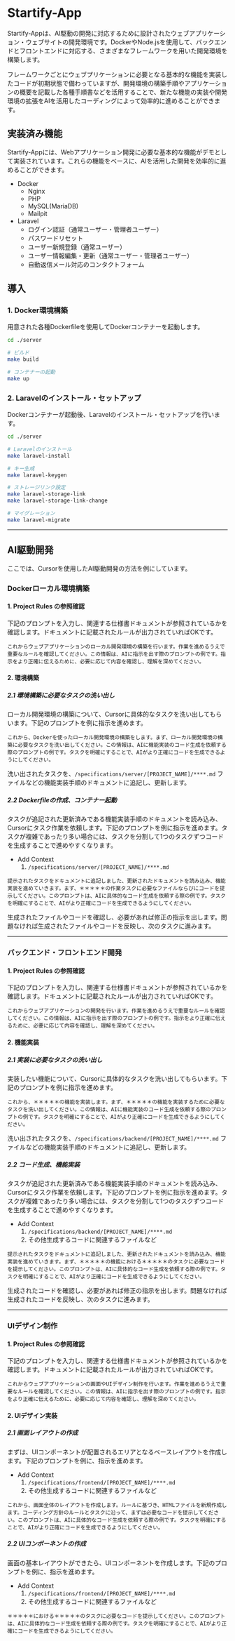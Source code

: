 # Startify-App

Startify-Appは、AI駆動の開発に対応するために設計されたウェブアプリケーション・ウェブサイトの開発環境です。DockerやNode.jsを使用して、バックエンドとフロントエンドに対応する、さまざまなフレームワークを用いた開発環境を構築します。

フレームワークごとにウェブプリケーションに必要となる基本的な機能を実装したコードが初期状態で備わっていますが、開発環境の構築手順やアプリケーションの概要を記載した各種手順書などを活用することで、新たな機能の実装や開発環境の拡張をAIを活用したコーディングによって効率的に進めることができます。

## 実装済み機能

Startify-Appには、Webアプリケーション開発に必要な基本的な機能がデモとして実装されています。これらの機能をベースに、AIを活用した開発を効率的に進めることができます。

- Docker
  - Nginx
  - PHP
  - MySQL(MariaDB)
  - Mailpit
- Laravel
  - ログイン認証（通常ユーザー・管理者ユーザー）
  - パスワードリセット
  - ユーザー新規登録（通常ユーザー）
  - ユーザー情報編集・更新（通常ユーザー・管理者ユーザー）
  - 自動返信メール対応のコンタクトフォーム

## 導入

### 1. Docker環境構築

用意された各種Dockerfileを使用してDockerコンテナーを起動します。

```bash
cd ./server

# ビルド
make build

# コンテナーの起動
make up
```

### 2. Laravelのインストール・セットアップ

Dockerコンテナーが起動後、Laravelのインストール・セットアップを行います。

```bash
cd ./server

# Laravelのインストール
make laravel-install

# キー生成
make laravel-keygen

# ストレージリンク設定
make laravel-storage-link
make laravel-storage-link-change

# マイグレーション
make laravel-migrate
```

---

## AI駆動開発

ここでは、Cursorを使用したAI駆動開発の方法を例にしています。

### Dockerローカル環境構築

#### 1. Project Rules の参照確認

下記のプロンプトを入力し、関連する仕様書ドキュメントが参照されているかを確認します。ドキュメントに記載されたルールが出力されていればOKです。

```
これからウェブアプリケーションのローカル開発環境の構築を行います。作業を進めるうえで重要なルールを確認してください。この情報は、AIに指示を出す際のプロンプトの例です。指示をより正確に伝えるために、必要に応じて内容を確認し、理解を深めてください。
```

#### 2. 環境構築

##### 2.1 環境構築に必要なタスクの洗い出し

ローカル開発環境の構築について、Cursorに具体的なタスクを洗い出してもらいます。下記のプロンプトを例に指示を進めます。

```
これから、Dockerを使ったローカル開発環境の構築をします。まず、ローカル開発環境の構築に必要なタスクを洗い出してください。この情報は、AIに機能実装のコード生成を依頼する際のプロンプトの例です。タスクを明確にすることで、AIがより正確にコードを生成できるようにしてください。
```

洗い出されたタスクを、`/specifications/server/[PROJECT_NAME]/****.md` ファイルなどの機能実装手順のドキュメントに追記し、更新します。

##### 2.2 Dockerfileの作成、コンテナー起動

タスクが追記された更新済みである機能実装手順のドキュメントを読み込み、Cursorにタスク作業を依頼します。下記のプロンプトを例に指示を進めます。タスクが複雑であったり多い場合には、タスクを分割して1つのタスクずつコードを生成することで進めやすくなります。

- Add Context
  1. `/specifications/server/[PROJECT_NAME]/****.md`

```
提示されたタスクをドキュメントに追記しました、更新されたドキュメントを読み込み、機能実装を進めていきます。まず、＊＊＊＊＊の作業タスクに必要なファイルならびにコードを提示してください。このプロンプトは、AIに具体的なコード生成を依頼する際の例です。タスクを明確にすることで、AIがより正確にコードを生成できるようにしてください。
```

生成されたファイルやコードを確認し、必要があれば修正の指示を出します。問題なければ生成されたファイルやコードを反映し、次のタスクに進みます。

---

### バックエンド・フロントエンド開発

#### 1. Project Rules の参照確認

下記のプロンプトを入力し、関連する仕様書ドキュメントが参照されているかを確認します。ドキュメントに記載されたルールが出力されていればOKです。

```
これからウェブアプリケーションの開発を行います。作業を進めるうえで重要なルールを確認してください。この情報は、AIに指示を出す際のプロンプトの例です。指示をより正確に伝えるために、必要に応じて内容を確認し、理解を深めてください。
```

#### 2. 機能実装

##### 2.1 実装に必要なタスクの洗い出し

実装したい機能について、Cursorに具体的なタスクを洗い出してもらいます。下記のプロンプトを例に指示を進めます。

```
これから、＊＊＊＊＊の機能を実装します。まず、＊＊＊＊＊の機能を実装するために必要なタスクを洗い出してください。この情報は、AIに機能実装のコード生成を依頼する際のプロンプトの例です。タスクを明確にすることで、AIがより正確にコードを生成できるようにしてください。
```

洗い出されたタスクを、`/specifications/backend/[PROJECT_NAME]/****.md` ファイルなどの機能実装手順のドキュメントに追記し、更新します。

##### 2.2 コード生成、機能実装

タスクが追記された更新済みである機能実装手順のドキュメントを読み込み、Cursorにタスク作業を依頼します。下記のプロンプトを例に指示を進めます。タスクが複雑であったり多い場合には、タスクを分割して1つのタスクずつコードを生成することで進めやすくなります。

- Add Context
  1. `/specifications/backend/[PROJECT_NAME]/****.md`
  2. その他生成するコードに関連するファイルなど

```
提示されたタスクをドキュメントに追記しました、更新されたドキュメントを読み込み、機能実装を進めていきます。まず、＊＊＊＊＊の機能における＊＊＊＊＊のタスクに必要なコードを提示してください。このプロンプトは、AIに具体的なコード生成を依頼する際の例です。タスクを明確にすることで、AIがより正確にコードを生成できるようにしてください。
```

生成されたコードを確認し、必要があれば修正の指示を出します。問題なければ生成されたコードを反映し、次のタスクに進みます。

---

### UIデザイン制作

#### 1. Project Rules の参照確認

下記のプロンプトを入力し、関連する仕様書ドキュメントが参照されているかを確認します。ドキュメントに記載されたルールが出力されていればOKです。

```
これからウェブアプリケーションの画面やUIデザイン制作を行います。作業を進めるうえで重要なルールを確認してください。この情報は、AIに指示を出す際のプロンプトの例です。指示をより正確に伝えるために、必要に応じて内容を確認し、理解を深めてください。
```

#### 2. UIデザイン実装

##### 2.1 画面レイアウトの作成

まずは、UIコンポーネントが配置されるエリアとなるベースレイアウトを作成します。下記のプロンプトを例に、指示を進めます。

- Add Context
  1. `/specifications/frontend/[PROJECT_NAME]/****.md`
  2. その他生成するコードに関連するファイルなど

```
これから、画面全体のレイアウトを作成します。ルールに基づき、HTMLファイルを新規作成します。コーディング方針のルールとタスクに沿って、まずは必要なコードを提示してください。このプロンプトは、AIに具体的なコード生成を依頼する際の例です。タスクを明確にすることで、AIがより正確にコードを生成できるようにしてください。
```

##### 2.2 UIコンポーネントの作成

画面の基本レイアウトができたら、UIコンポーネントを作成します。下記のプロンプトを例に、指示を進めます。

- Add Context
  1. `/specifications/frontend/[PROJECT_NAME]/****.md`
  2. その他生成するコードに関連するファイルなど

```
＊＊＊＊＊における＊＊＊＊＊のタスクに必要なコードを提示してください。このプロンプトは、AIに具体的なコード生成を依頼する際の例です。タスクを明確にすることで、AIがより正確にコードを生成できるようにしてください。
```
